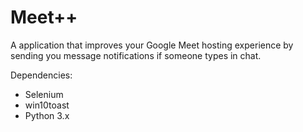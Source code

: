 # Meet++
A application that improves your Google Meet hosting experience by sending you message notifications if someone types in chat.

Dependencies:
 - Selenium
 - win10toast
 - Python 3.x
